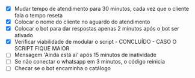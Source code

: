 - [x] Mudar tempo de atendimento para 30 minutos, cada vez que o cliente fala o tempo reseta
- [x] Colocar o nome do cliente no aguardo do atendimento
- [x] Colocar o bot para dar respostas apenas 2 minutos após o bot ser ativado
- [x] Verificar viabilidade de modular o script - CONCLUÍDO - CASO O SCRIPT FIQUE MAIOR
- [ ] Mensagem 'Ainda está aí' após 15 minutos de inatividade
- [ ] Se não conectar o whatsapp em 3 minutos, o código reinicia
- [ ] Checar se o bot encaminha o catálogo